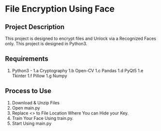# File Encryption Using Face
## Project Description
  This project is designed to encrypt files and Unlock via a Recognized Faces only. This project is designed in Python3.
## Requirements
   1. Python3 -
     1.a Cryptography
     1.b Open-CV
     1.c Pandas
     1.d PyQt5
     1.e Tkinter
     1.f Pillow
     1.g Numpy

 ## Process to Use
   1. Download & Unzip Files
   2. Open main.py
   3. Replace <<Your Key Location>> to File Location Where You can Hide your Key.
   4. Train Your Face Using train.py.
   5. Start Using main.py
